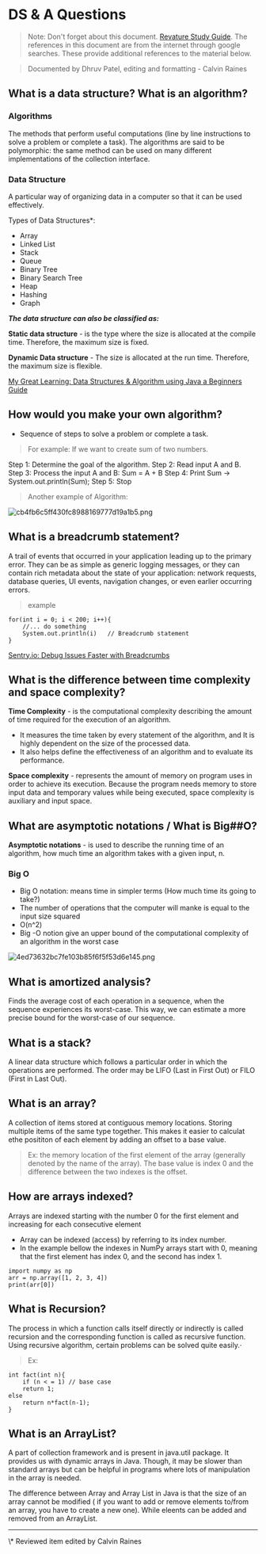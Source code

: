 # DS & A Questions

> Note: Don't forget about this document. [Revature Study Guide](https://sites.google.com/revature.com/studyguide/java?authuser=0). The references in this document are from the internet through google searches. These provide additional references to the material below.

> Documented by Dhruv Patel, editing and formatting - Calvin Raines

## What is a data structure? What is an algorithm?

### Algorithms
The methods that perform useful computations (line by line instructions to solve a problem or complete a task). The algorithms are said to be polymorphic: the same method can be used on many different implementations of the collection interface.

### Data Structure
A particular way of organizing data in a computer so that it can be used effectively.


    
Types of Data Structures\*:

* Array
* Linked List
* Stack
* Queue
* Binary Tree
* Binary Search Tree
* Heap
* Hashing
* Graph

**_The data structure can also be classified as:_**

**Static data structure** - is the type where the size is allocated at the compile time. Therefore, the maximum size is fixed.

**Dynamic Data structure** - The size is allocated at the run time. Therefore, the maximum size is flexible.

[My Great Learning: Data Structures & Algorithm using Java a Beginners Guide](https://www.mygreatlearning.com/blog/data-structures-using-java/#what-are-data-structure)
        
## How would you make your own algorithm?

* Sequence of steps to solve a problem or complete a task.

> For example: If we want to create sum of two numbers.

Step 1: Determine the goal of the algorithm.
Step 2: Read input A and B.
Step 3: Process the input A and B: Sum = A + B
Step 4: Print Sum -> System.out.println(Sum);
Step 5: Stop

> Another example of Algorithm:

![cb4fb6c5ff430fc8988169777d19a1b5.png](file:///C:/Users/dp179/.config/joplin-desktop/resources/43c1b63ce5cd4b65ad2c997171a10582.png)

## What is a breadcrumb statement?
A trail of events that occurred in your application leading up to the primary error. They can be as simple as generic logging messages, or they can contain rich metadata about the state of your application: network requests, database queries, UI events, navigation changes, or even earlier occurring errors.

> example

```
for(int i = 0; i < 200; i++){
	//... do something
	System.out.println(i)	// Breadcrumb statement
}

```

[Sentry.io: Debug Issues Faster with Breadcrumbs](https://blog.sentry.io/2016/05/04/breadcrumbs)

## What is the difference between time complexity and space complexity?

**Time Complexity** - is the computational complexity describing the amount of time required for the execution of an algorithm.

* It measures the time taken by every statement of the algorithm, and It is highly dependent on the size of the processed data.
* It also helps define the effectiveness of an algorithm and to evaluate its performance.

**Space complexity** - represents the amount of memory on program uses in order to achieve its execution. Because the program needs memory to store input data and temporary values while being executed, space complexity is auxiliary and input space.

## What are asymptotic notations / What is Big##O?

**Asymptotic notations** - is used to describe the running time of an algorithm, how much time an algorithm takes with a given input, n.

### Big O
* Big O notation: means time in simpler terms (How much time its going to take?)
* The number of operations that the computer will manke is equal to the input size squared
* O(n^2)
* Big -O notion give an upper bound of the computational complexity of an algorithm in the worst case
    
![4ed73632bc7fe103b85f6f5f53d6e145.png](file:///C:/Users/dp179/.config/joplin-desktop/resources/3cdc1d5ac35646348c11113ac12507d5.png)

## What is amortized analysis?
Finds the average cost of each operation in a sequence, when the sequence experiences its worst-case. This way, we can estimate a more precise bound for the worst-case of our sequence.

## What is a stack?
A linear data structure which follows a particular order in which the operations are performed. The order may be LIFO (Last in First Out) or FILO (First in Last Out).

## What is an array?
A collection of items stored at contiguous memory locations. Storing multiple items of the same type together. This makes it easier to calculat ethe posititon of each element by adding an offset to a base value.

>Ex: the memory location of the first element of the array (generally denoted by the name of the array). The base value is index 0 and the difference between the two indexes is the offset.

## How are arrays indexed?
Arrays are indexed starting with the number 0 for the first element and increasing for each consecutive element

* Array can be indexed (access) by referring to its index number.
* In the example bellow the indexes in NumPy arrays start with 0, meaning that the first element has index 0, and the second has index 1.

```
import numpy as np
arr = np.array([1, 2, 3, 4])
print(arr[0])
```

## What is Recursion?
The process in which a function calls itself directly or indirectly is called recursion and the corresponding function is called as recursive function. Using recursive algorithm, certain problems can be solved quite easily.·

>Ex:

```
int fact(int n){
	if (n < = 1) // base case
	return 1;
else
	return n*fact(n-1);
}
```

## What is an ArrayList?
A part of collection framework and is present in java.util package. It provides us with dynamic arrays in Java. Though, it may be slower than standard arrays but can be helpful in programs where lots of manipulation in the array is needed.

The difference between Array and Array List in Java is that the size of an array cannot be modified ( if you want to add or remove elements to/from an array, you have to create a new one). While eleents can be added and removed from an ArrayList.

<hr>
\* Reviewed item edited by Calvin Raines
